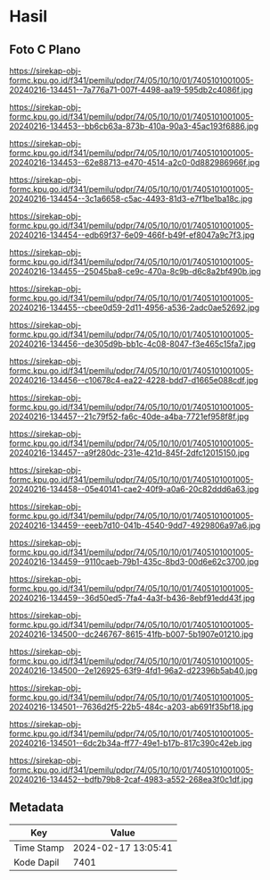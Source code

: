 # Hasil

## Foto C Plano

https://sirekap-obj-formc.kpu.go.id/f341/pemilu/pdpr/74/05/10/10/01/7405101001005-20240216-134451--7a776a71-007f-4498-aa19-595db2c4086f.jpg

https://sirekap-obj-formc.kpu.go.id/f341/pemilu/pdpr/74/05/10/10/01/7405101001005-20240216-134453--bb6cb63a-873b-410a-90a3-45ac193f6886.jpg

https://sirekap-obj-formc.kpu.go.id/f341/pemilu/pdpr/74/05/10/10/01/7405101001005-20240216-134453--62e88713-e470-4514-a2c0-0d882986966f.jpg

https://sirekap-obj-formc.kpu.go.id/f341/pemilu/pdpr/74/05/10/10/01/7405101001005-20240216-134454--3c1a6658-c5ac-4493-81d3-e7f1be1ba18c.jpg

https://sirekap-obj-formc.kpu.go.id/f341/pemilu/pdpr/74/05/10/10/01/7405101001005-20240216-134454--edb69f37-6e09-466f-b49f-ef8047a9c7f3.jpg

https://sirekap-obj-formc.kpu.go.id/f341/pemilu/pdpr/74/05/10/10/01/7405101001005-20240216-134455--25045ba8-ce9c-470a-8c9b-d6c8a2bf490b.jpg

https://sirekap-obj-formc.kpu.go.id/f341/pemilu/pdpr/74/05/10/10/01/7405101001005-20240216-134455--cbee0d59-2d11-4956-a536-2adc0ae52692.jpg

https://sirekap-obj-formc.kpu.go.id/f341/pemilu/pdpr/74/05/10/10/01/7405101001005-20240216-134456--de305d9b-bb1c-4c08-8047-f3e465c15fa7.jpg

https://sirekap-obj-formc.kpu.go.id/f341/pemilu/pdpr/74/05/10/10/01/7405101001005-20240216-134456--c10678c4-ea22-4228-bdd7-d1665e088cdf.jpg

https://sirekap-obj-formc.kpu.go.id/f341/pemilu/pdpr/74/05/10/10/01/7405101001005-20240216-134457--21c79f52-fa6c-40de-a4ba-7721ef958f8f.jpg

https://sirekap-obj-formc.kpu.go.id/f341/pemilu/pdpr/74/05/10/10/01/7405101001005-20240216-134457--a9f280dc-231e-421d-845f-2dfc12015150.jpg

https://sirekap-obj-formc.kpu.go.id/f341/pemilu/pdpr/74/05/10/10/01/7405101001005-20240216-134458--05e40141-cae2-40f9-a0a6-20c82ddd6a63.jpg

https://sirekap-obj-formc.kpu.go.id/f341/pemilu/pdpr/74/05/10/10/01/7405101001005-20240216-134459--eeeb7d10-041b-4540-9dd7-4929806a97a6.jpg

https://sirekap-obj-formc.kpu.go.id/f341/pemilu/pdpr/74/05/10/10/01/7405101001005-20240216-134459--9110caeb-79b1-435c-8bd3-00d6e62c3700.jpg

https://sirekap-obj-formc.kpu.go.id/f341/pemilu/pdpr/74/05/10/10/01/7405101001005-20240216-134459--36d50ed5-7fa4-4a3f-b436-8ebf91edd43f.jpg

https://sirekap-obj-formc.kpu.go.id/f341/pemilu/pdpr/74/05/10/10/01/7405101001005-20240216-134500--dc246767-8615-41fb-b007-5b1907e01210.jpg

https://sirekap-obj-formc.kpu.go.id/f341/pemilu/pdpr/74/05/10/10/01/7405101001005-20240216-134500--2e126925-63f9-4fd1-96a2-d22396b5ab40.jpg

https://sirekap-obj-formc.kpu.go.id/f341/pemilu/pdpr/74/05/10/10/01/7405101001005-20240216-134501--7636d2f5-22b5-484c-a203-ab691f35bf18.jpg

https://sirekap-obj-formc.kpu.go.id/f341/pemilu/pdpr/74/05/10/10/01/7405101001005-20240216-134501--6dc2b34a-ff77-49e1-b17b-817c390c42eb.jpg

https://sirekap-obj-formc.kpu.go.id/f341/pemilu/pdpr/74/05/10/10/01/7405101001005-20240216-134452--bdfb79b8-2caf-4983-a552-268ea3f0c1df.jpg


## Metadata

| Key        | Value               |
| ---------- | ------------------- |
| Time Stamp | 2024-02-17 13:05:41 |
| Kode Dapil | 7401                |



